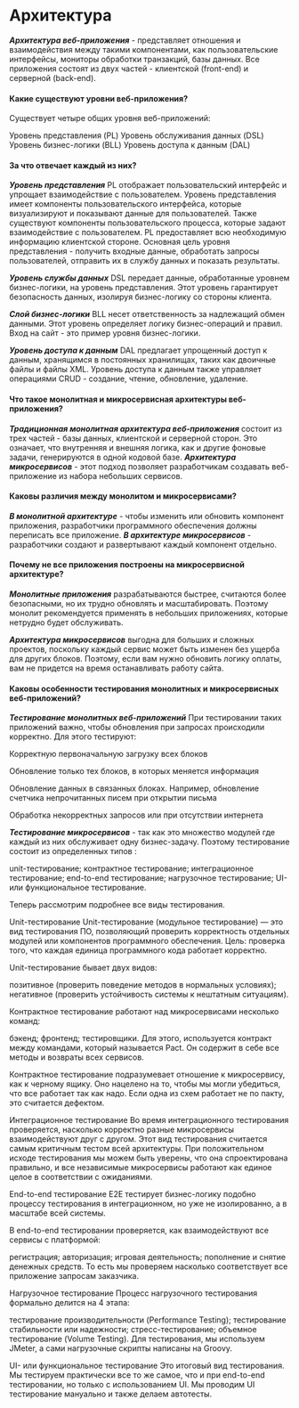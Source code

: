 # Архитектура


***Архитектура веб-приложения*** - представляет отношения и взаимодействия между такими компонентами, как пользовательские интерфейсы, мониторы обработки транзакций, базы данных.
Все приложения состоят из двух частей - клиентской (front-end) и серверной (back-end).


#### Какие существуют уровни веб-приложения?

Существует четыре общих уровня веб-приложений:

Уровень представления (PL)
Уровень обслуживания данных (DSL)
Уровень бизнес-логики (BLL)
Уровень доступа к данным (DAL)



#### За что отвечает каждый из них?

***Уровень представления***
PL отображает пользовательский интерфейс и упрощает взаимодействие с пользователем. Уровень представления имеет компоненты пользовательского интерфейса, которые визуализируют и показывают данные для пользователей. Также существуют компоненты пользовательского процесса, которые задают взаимодействие с пользователем. PL предоставляет всю необходимую информацию клиентской стороне. Основная цель уровня представления - получить входные данные, обработать запросы пользователей, отправить их в службу данных и показать результаты.


***Уровень службы данных***
DSL передает данные, обработанные уровнем бизнес-логики, на уровень представления. Этот уровень гарантирует безопасность данных, изолируя бизнес-логику со стороны клиента.


***Слой бизнес-логики***
BLL несет ответственность за надлежащий обмен данными. Этот уровень определяет логику бизнес-операций и правил. Вход на сайт - это пример уровня бизнес-логики.


***Уровень доступа к данным***
DAL предлагает упрощенный доступ к данным, хранящимся в постоянных хранилищах, таких как двоичные файлы и файлы XML. Уровень доступа к данным также управляет операциями CRUD - создание, чтение, обновление, удаление.



#### Что такое монолитная и микросервисная архитектуры веб-приложения?

***Традиционная монолитная архитектура веб-приложения*** состоит из трех частей - базы данных, клиентской и серверной сторон. Это означает, что внутренняя и внешняя логика, как и другие фоновые задачи, генерируются в одной кодовой базе. 
***Архитектура микросервисов*** -  этот подход позволяет разработчикам создавать веб-приложение из набора небольших сервисов.


#### Каковы различия между монолитом и микросервисами?


***В монолитной архитектуре*** -  чтобы изменить или обновить компонент приложения, разработчики программного обеспечения должны переписать все приложение.
***В архитектуре микросервисов*** - разработчики создают и развертывают каждый компонент отдельно.


#### Почему не все приложения построены на микросервисной архитектуре?

 ***Монолитные приложения*** разрабатываются быстрее, считаются более безопасными, но их трудно обновлять и масштабировать. Поэтому монолит рекомендуется применять в небольших приложениях, которые нетрудно будет обслуживать.

 ***Архитектура микросервисов*** выгодна для больших и сложных проектов, поскольку каждый сервис может быть изменен без ущерба для других блоков. Поэтому, если вам нужно обновить логику оплаты, вам не придется на время останавливать работу сайта. 


#### Каковы особенности тестирования монолитных и микросервисных веб-приложений?

***Тестирование монолитных веб-приложений***
При тестировании таких приложений важно, чтобы обновления при запросах происходили корректно. Для этого тестируют:

Корректную первоначальную загрузку всех блоков

Обновление только тех блоков, в которых меняется информация

Обновление данных в связанных блоках. Например, обновление счетчика непрочитанных писем при открытии письма

Обработка некорректных запросов или при отсутствии интернета

***Тестирование микросервисов*** - так как это множество модулей где каждый из них обслуживает одну бизнес-задачу.
Поэтому тестирование состоит из определенных типов :

unit-тестирование;
контрактное тестирование;
интеграционное тестирование;
end-to-end тестирование;
нагрузочное тестирование;
UI- или функциональное тестирование.

Теперь рассмотрим подробнее все виды тестирования.

Unit-тестирование
Unit-тестирование (модульное тестирование) — это вид тестирования ПО, позволяющий проверить корректность отдельных модулей или компонентов программного обеспечения. Цель: проверка того, что каждая единица программного кода работает корректно.

Unit-тестирование бывает двух видов:

позитивное (проверить поведение методов в нормальных условиях);
негативное (проверить устойчивость системы к нештатным ситуациям).

Контрактное тестирование
 работают над микросервисами несколько команд:

бэкенд;
фронтенд;
тестировщики.
 Для этого, используется контракт между командами, который называется Pact. Он содержит в себе все методы и возвраты всех сервисов.

Контрактное тестирование подразумевает отношение к микросервису, как к черному ящику. Оно нацелено на то, чтобы мы могли убедиться, что все работает так как надо. Если одна из схем работает не по пакту, это считается дефектом.

Интеграционное тестирование
Во время интеграционного тестирования проверяется, насколько корректно разные микросервисы взаимодействуют друг с другом. Этот вид тестирования считается самым критичным тестом всей архитектуры. При положительном исходе тестирования мы можем быть уверены, что она спроектирована правильно, и все независимые микросервисы работают как единое целое в соответствии с ожиданиями.

End-to-end тестирование
E2E тестирует бизнес-логику подобно процессу тестирования в интеграционном, но уже не изолированно, а в масштабе всей системы.

В end-to-end тестировании проверяется, как взаимодействуют все сервисы c платформой:

регистрация;
авторизация; 
игровая деятельность; 
пополнение и снятие денежных средств.
То есть мы проверяем насколько соответствует все приложение запросам заказчика. 

Нагрузочное тестирование
Процесс нагрузочного тестирования формально делится на 4 этапа:

тестирование производительности (Performance Testing);
тестирование стабильности или надежности;
стресс-тестирование;
объемное тестирование (Volume Testing).
Для тестирования, мы используем JMeter, а сами нагрузочные скрипты написаны на Groovy.

UI- или функциональное тестирование
Это итоговый вид тестирования. Мы тестируем практически все то же самое, что и при end-to-end тестировании, но только с использованием UI. Мы проводим UI тестирование мануально и также делаем автотесты.